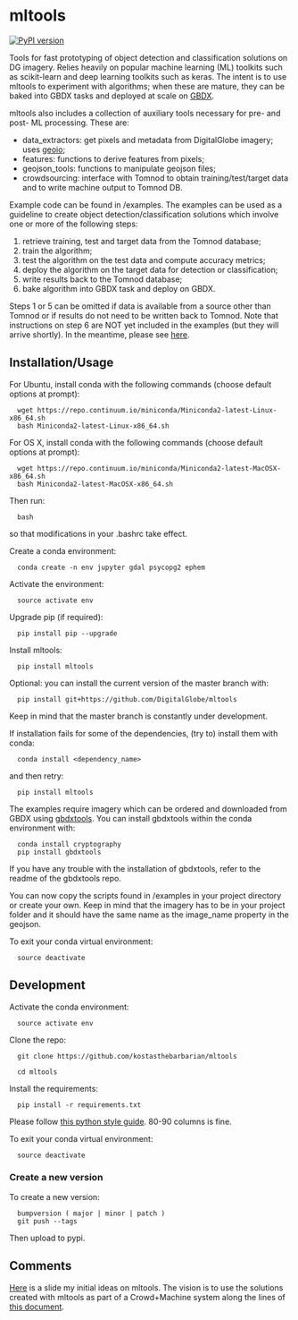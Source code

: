 # mltools

[![PyPI version](https://badge.fury.io/py/mltools.svg)](https://badge.fury.io/py/mltools)

Tools for fast prototyping of object detection and classification solutions on DG imagery.
Relies heavily on popular machine learning (ML) toolkits such as scikit-learn and deep
learning toolkits such as keras. The intent is to use mltools to experiment with algorithms;
when these are mature, they can be baked into GBDX tasks and deployed at scale on [GBDX](developer.digitalglobe.com/gbdx).  

mltools also includes a collection of auxiliary tools necessary for pre- and post- ML processing.
These are:

+ data_extractors: get pixels and metadata from DigitalGlobe imagery; uses [geoio](https://github.com/digitalglobe/geoio);
+ features: functions to derive features from pixels;
+ geojson_tools: functions to manipulate geojson files;
+ crowdsourcing: interface with Tomnod to obtain training/test/target data and to write machine output to Tomnod DB.

Example code can be found in /examples. The examples can be used as a guideline to create object detection/classification
solutions which involve one or more of the following steps:

1. retrieve training, test and target data from the Tomnod database;
2. train the algorithm;
3. test the algorithm on the test data and compute accuracy metrics;
4. deploy the algorithm on the target data for detection or classification;
5. write results back to the Tomnod database;
6. bake algorithm into GBDX task and deploy on GBDX.

Steps 1 or 5 can be omitted if data is available from a source other than Tomnod or
if results do not need to be written back to Tomnod.
Note that instructions on step 6 are NOT yet included in the examples (but they will arrive shortly).
In the meantime, please see [here](http://gbdxdocs.digitalglobe.com).


## Installation/Usage

For Ubuntu, install conda with the following commands (choose default options at prompt):

      wget https://repo.continuum.io/miniconda/Miniconda2-latest-Linux-x86_64.sh
      bash Miniconda2-latest-Linux-x86_64.sh


For OS X, install conda with the following commands (choose default options at prompt):

      wget https://repo.continuum.io/miniconda/Miniconda2-latest-MacOSX-x86_64.sh
      bash Miniconda2-latest-MacOSX-x86_64.sh

Then run:

      bash

so that modifications in your .bashrc take effect.

Create a conda environment:

      conda create -n env jupyter gdal psycopg2 ephem

Activate the environment:

      source activate env

Upgrade pip (if required):

      pip install pip --upgrade

Install mltools:

      pip install mltools

Optional: you can install the current version of the master branch with:

      pip install git+https://github.com/DigitalGlobe/mltools

Keep in mind that the master branch is constantly under development.

If installation fails for some of the dependencies, (try to) install them with conda:

      conda install <dependency_name>

and then retry:

      pip install mltools

The examples require imagery which can be ordered and downloaded from GBDX using [gbdxtools](http://github.com/digitalglobe/gbdxtools). You can install gbdxtools within the conda environment with:

      conda install cryptography
      pip install gbdxtools

If you have any trouble with the installation of gbdxtools, refer to the readme of the gbdxtools repo.

You can now copy the scripts found in /examples in your project directory or create your own.
Keep in mind that the imagery has to be in your project folder and it should have the same name as the image_name
property in the geojson.

To exit your conda virtual environment:

      source deactivate


## Development

Activate the conda environment:

      source activate env

Clone the repo:

      git clone https://github.com/kostasthebarbarian/mltools

      cd mltools

Install the requirements:

      pip install -r requirements.txt

Please follow [this python style guide](https://google.github.io/styleguide/pyguide.html). 80-90 columns is fine.

To exit your conda virtual environment:

      source deactivate

### Create a new version

To create a new version:

      bumpversion ( major | minor | patch )
      git push --tags

Then upload to pypi.


## Comments

[Here](https://docs.google.com/drawings/d/1tKSgFMp0lLd7Abne8CdOhb1PbdJfgCz5x9XkLwDeET0/edit?usp=sharing) is a slide my initial ideas on mltools. The vision is to use the solutions created with mltools as part of a Crowd+Machine system along the lines of [this document](https://docs.google.com/document/d/1hf82I_jDNGc0NdopXxW9RkbQjLOOGkV4lU5kdM5tqlA/edit?usp=sharing).
